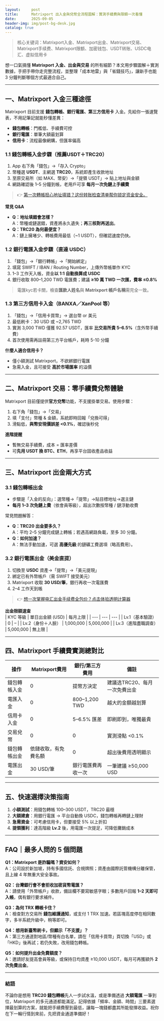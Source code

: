 ```yaml
---
layout:     post
title:      Matrixport 出入金與兌幣全流程圖解：實測手續費與限額一次看懂
date:       2025-09-05
header-img: img/post-bg-desk.jpg
catalog: true
---
```


> 核心关键词：Matrixport入金、Matrixport出金、Matrixport交易、Matrixport手续费、Matrixport限额、加密钱包、USDT转账、USDC电汇、虚拟信用卡

想一口氣搞懂 **Matrixport 入金、出金與交易** 的所有細節？本文用步驟圖解＋實測數據，手把手帶你走完整流程，並整理「成本地雷」與「省錢技巧」，讓新手也能 3 分鐘判斷哪個方式最適合自己。

---

## 一、Matrixport 入金三種途徑

Matrixport 目前支援 **錢包轉帳、銀行電匯、第三方信用卡** 入金。先給你一張速覽表，不用記筆記就能秒懂差異：

- **錢包轉帳**：門檻低、手續費可控  
- **銀行電匯**：單筆大額最划算  
- **信用卡**：流程最像網購，但匯率偏高

### 1.1 錢包轉帳入金步驟（推薦USDT＋TRC20）

1. App 右下角「錢包」→「存入 Crypto」  
2. 幣種選 **USDT**、主網選 **TRC20**，系統即產生收款地址  
3. 至原交易所（如 MAX、幣安）→「提領 USDT」→ 貼上地址與金額  
4. 網路確認後 1–5 分鐘到帳，老用戶可享 **每月一次免鏈上手續費**

> 👉 [第一次轉帳担心地址填错？这份转账检查清单帮你锁定资金安全。](https://okxdog.com/)

**常見 Q&A**  
- **Q：地址填錯會怎樣？**  
  A：幣種或鏈選錯，資產將永久遺失；**再三核對再送出**。  
- **Q：TRC20 為何最便宜？**  
  A：鏈上擁堵少、轉帳費用最低（~1 USDT），但確認速度仍快。

### 1.2 銀行電匯入金步驟（直達 USDC）

1. 「錢包」→「銀行轉帳」→「開始綁定」  
2. 填寫 SWIFT / IBAN / Routing Number，上傳外幣帳單作 KYC  
3. 1–3 工作天入帳，資金**以 1:1 自動換算成 USDC**  
4. 銀行收取 800–1,200 TWD 電匯費；建議 **≥10 萬 TWD 一次匯，費率 ≤0.8%**

> 電匯kyc若卡關，檢查**匯款人姓名**與 **Matrixport 帳戶名稱**需完全一致。

### 1.3 第三方信用卡入金（BANXA／XanPool 等）

1. 「錢包」→「信用卡買幣」→ 選台幣 or 美元  
2. 最低刷卡：30 USD 或 ~2,765 TWD  
3. 實測 3,000 TWD 僅獲 92.57 USDT，匯率 **比交易所貴 5–6.5%**（含外幣手續費）  
4. 首次使用需再註冊第三方平台帳戶，耗時 5-10 分鐘

**什麼人適合信用卡？**  
- 僅小額測試 Matrixport，不欲綁銀行電匯  
- 急需入金，且可接受 **高於市場匯率** 的溢價

---

## 二、Matrixport 交易：零手續費兌幣體驗

Matrixport 目前僅提供**官方兌幣**功能，不支援掛單交易。使用步驟：

1. 右下角「錢包」→「交易」  
2. 填「支付」幣種 & 金額，系統即時回報「兌換可得」  
3. 滑點低，**與幣安現價誤差 <0.1%**，確認後秒兌

**進階提醒**  
- 暫無交易手續費，成本 = 匯率差價  
- 可**先用 USDT 換 BTC、ETH**，再享平台固收產品收益

---

## 三、Matrixport 出金兩大方式

### 3.1 錢包轉帳出金

- 步驟是「入金的反向」：選幣種→「提幣」→貼目標地址→選主鏈  
- **每月 1–3 次免鏈上費**（依會員等級），超出次數按幣種 / 鏈浮動收費

常見問題解答：  
- **Q：TRC20 出金要多久？**  
  A：平均 2–5 分鐘完成鏈上轉帳；若遇高網路負載，至多 30 分鐘。  
- **Q：如何加速？**  
  A：無法手動加速，可選 **高優先級** 的鏈礦工費選項（略高費用）。

### 3.2 銀行電匯出金（美金直提）

1. 切換至 **USDC** 資產→「提幣」→「美元提現」  
2. 綁定已有外幣帳戶（需 SWIFT 接受美元）  
3. Matrixport 收取 **30 USD/筆**，銀行再收一次電匯費  
4. 2–4 工作天到帳

> 👉 [想一次掌握电汇出金手续费全包价？点击体验透明计算器](https://okxdog.com/)

**出金限額速查**  
| KYC 等級 | 單日出金額 (USD) | 每月上限 |
| --- | --- | --- |
| Lv.1（基本驗證） | 0 | – |
| Lv.2（身份＋人臉） | 1,000,000 | 5,000,000 |
| Lv.3（進階盡職調查） | 5,000,000 | 無上限 |

---

## 四、Matrixport 手續費實測總對比

| 操作 | Matrixport費用 | 銀行/第三方費用 | 備註 |
| --- | --- | --- | --- |
| 錢包轉帳入金 | 0 | 提幣方決定 | 建議选TRC20、每月一次免費出金 |
| 電匯入金 | 0 | 800–1,200 TWD | 越大的金額越划算 |
| 信用卡入金 | 0 | 5–6.5% 匯差 | 即刷即到，唯獨最貴 |
| 交易兌幣 | 0 | 0 | 實測滑點 <0.1% |
| 錢包轉帳出金 | 依鏈收取，有免費名額 | 0 | 超出後費用透明顯示 |
| 電匯出金 | 30 USD/筆 | 銀行電匯費再收一次 | 一筆建議 ≥50,000 USD |

---

## 五、快速選擇決策指南

1. **小額測試**：用錢包轉帳 100–300 USDT，TRC20 最穩  
2. **大額建倉**：用銀行電匯 → 平台自動換 USDC，錢包轉帳再轉鏈上理財  
3. **急需資金**：可考慮信用卡，但要接受 5% 以上折扣  
4. **提領獲利**：達高階級 **Lv.2** 後，用電匯一次提足，可降低攤銷成本

---

## FAQ｜最多人問的 5 個問題

**Q1：Matrixport 是詐騙嗎？資安如何？**  
A：公司設於新加坡，持有多國信託、合規牌照；資產由國際託管機構分離保管，且上線 4 年無重大安全事故。

**Q2：台灣銀行會不會拒收加密貨幣電匯？**  
A：請使用「外幣帳戶」收款，備註欄不要寫敏感字眼；多數用戶回報 **1–2 天即可入帳**，偶有銀行要求補件。

**Q3：為何 TRX 轉帳卡住？**  
A：檢查對方交易所 **錢包維護通知**，或支付 1 TRX 加速。若區塊高度停在相同數字，多半系統升級中，稍等即可。

**Q4：想用新臺幣刷卡，但顯示「不支援」？**  
A：第三方通道對地區/幣種有白名單，請在「信用卡買幣」頁切換「USD」或「HKD」後再試；若仍失敗，改用錢包轉帳。

**Q5：如何提升出金免費額度？**  
A：邀請好友提高會員等級，或保持日均資產 ≥10,000 USDT，每月可再獲額外 **2 次免費出金**。

---

### 結語

不論你是想用 **TRC20 錢包轉帳**先人一步試水溫，或是準備透過 **大額電匯** 一筆到位，Matrixport 的多元通道都能滿足。記得依據「頻率、金額、時間」三要素選擇最划算的方案，就能把手續費壓到最低，讓每一塊錢都盡其所能發揮收益。祝你在下一輪行情到來前，先把資金通道準備好！